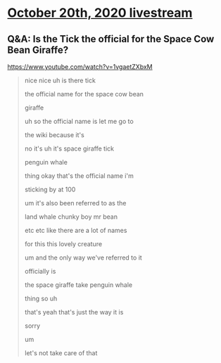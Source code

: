 # [October 20th, 2020 livestream](../2020-10-20.md)
## Q&A: Is the Tick the official for the Space Cow Bean Giraffe?
https://www.youtube.com/watch?v=1vgaetZXbxM
> nice nice uh is there tick
> 
> the official name for the space cow bean
> 
> giraffe
> 
> uh so the official name is let me go to
> 
> the wiki because it's
> 
> no it's uh it's space giraffe tick
> 
> penguin whale
> 
> thing okay that's the official name i'm
> 
> sticking by at 100
> 
> um it's also been referred to as the
> 
> land whale chunky boy mr bean
> 
> etc etc like there are a lot of names
> 
> for this this lovely creature
> 
> um and the only way we've referred to it
> 
> officially is
> 
> the space giraffe take penguin whale
> 
> thing so uh
> 
> that's yeah that's just the way it is
> 
> sorry
> 
> um
> 
> let's not take care of that
> 
